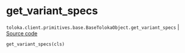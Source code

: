 # get_variant_specs
`toloka.client.primitives.base.BaseTolokaObject.get_variant_specs` | [Source code](https://github.com/Toloka/toloka-kit/blob/v0.1.24/src/client/primitives/base.py#L215)

```python
get_variant_specs(cls)
```

